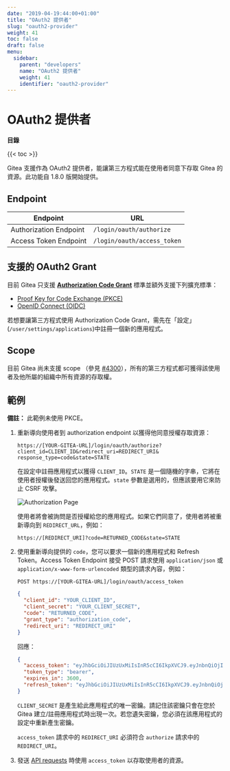 ```yaml
---
date: "2019-04-19:44:00+01:00"
title: "OAuth2 提供者"
slug: "oauth2-provider"
weight: 41
toc: false
draft: false
menu:
  sidebar:
    parent: "developers"
    name: "OAuth2 提供者"
    weight: 41
    identifier: "oauth2-provider"
---
```


# OAuth2 提供者

**目錄**

{{< toc >}}

Gitea 支援作為 OAuth2 提供者，能讓第三方程式能在使用者同意下存取 Gitea 的資源。此功能自 1.8.0 版開始提供。

## Endpoint

| Endpoint               | URL                         |
| ---------------------- | --------------------------- |
| Authorization Endpoint | `/login/oauth/authorize`    |
| Access Token Endpoint  | `/login/oauth/access_token` |

## 支援的 OAuth2 Grant

目前 Gitea 只支援 [**Authorization Code Grant**](https://tools.ietf.org/html/rfc6749#section-1.3.1) 標準並額外支援下列擴充標準：

- [Proof Key for Code Exchange (PKCE)](https://tools.ietf.org/html/rfc7636)
- [OpenID Connect (OIDC)](https://openid.net/specs/openid-connect-core-1_0.html#CodeFlowAuth)

若想要讓第三方程式使用 Authorization Code Grant，需先在「設定」(`/user/settings/applications`)中註冊一個新的應用程式。

## Scope

目前 Gitea 尚未支援 scope （參見 [#4300](https://github.com/orgs/git3protocol/discussions/4300)），所有的第三方程式都可獲得該使用者及他所屬的組織中所有資源的存取權。

## 範例

**備註：** 此範例未使用 PKCE。

1. 重新導向使用者到 authorization endpoint 以獲得他同意授權存取資源：
    <!-- 1. Redirect to user to the authorization endpoint in order to get their consent for accessing the resources: -->

   ```curl
   https://[YOUR-GITEA-URL]/login/oauth/authorize?client_id=CLIENT_ID&redirect_uri=REDIRECT_URI& response_type=code&state=STATE
   ```

   在設定中註冊應用程式以獲得 `CLIENT_ID`。`STATE` 是一個隨機的字串，它將在使用者授權後發送回您的應用程式。`state` 參數是選用的，但應該要用它來防止 CSRF 攻擊。

   ![Authorization Page](/authorize.png)

   使用者將會被詢問是否授權給您的應用程式。如果它們同意了，使用者將被重新導向到 `REDIRECT_URL`，例如：

   ```curl
   https://[REDIRECT_URI]?code=RETURNED_CODE&state=STATE
   ```

1. 使用重新導向提供的 `code`，您可以要求一個新的應用程式和 Refresh Token。Access Token Endpoint 接受 POST 請求使用 `application/json` 或 `application/x-www-form-urlencoded` 類型的請求內容，例如：

   ```curl
   POST https://[YOUR-GITEA-URL]/login/oauth/access_token
   ```

   ```json
   {
     "client_id": "YOUR_CLIENT_ID",
     "client_secret": "YOUR_CLIENT_SECRET",
     "code": "RETURNED_CODE",
     "grant_type": "authorization_code",
     "redirect_uri": "REDIRECT_URI"
   }
   ```

   回應：

   ```json
   {
     "access_token": "eyJhbGciOiJIUzUxMiIsInR5cCI6IkpXVCJ9.eyJnbnQiOjIsInR0IjowLCJleHAiOjE1NTUxNzk5MTIsImlhdCI6MTU1NTE3NjMxMn0.0-iFsAwBtxuckA0sNZ6QpBQmywVPz129u75vOM7wPJecw5wqGyBkmstfJHAjEOqrAf_V5Z-1QYeCh_Cz4RiKug",
     "token_type": "bearer",
     "expires_in": 3600,
     "refresh_token": "eyJhbGciOiJIUzUxMiIsInR5cCI6IkpXVCJ9.eyJnbnQiOjIsInR0IjoxLCJjbnQiOjEsImV4cCI6MTU1NzgwNDMxMiwiaWF0IjoxNTU1MTc2MzEyfQ.S_HZQBy4q9r5SEzNGNIoFClT43HPNDbUdHH-GYNYYdkRfft6XptJBkUQscZsGxOW975Yk6RbgtGvq1nkEcklOw"
   }
   ```

   `CLIENT_SECRET` 是產生給此應用程式的唯一密鑰。請記住該密鑰只會在您於 Gitea 建立/註冊應用程式時出現一次。若您遺失密鑰，您必須在該應用程式的設定中重新產生密鑰。

   `access_token` 請求中的 `REDIRECT_URI` 必須符合 `authorize` 請求中的 `REDIRECT_URI`。

1. 發送 [API requests](https://docs.git3.sh/en-us/api-usage#oauth2) 時使用 `access_token` 以存取使用者的資源。
